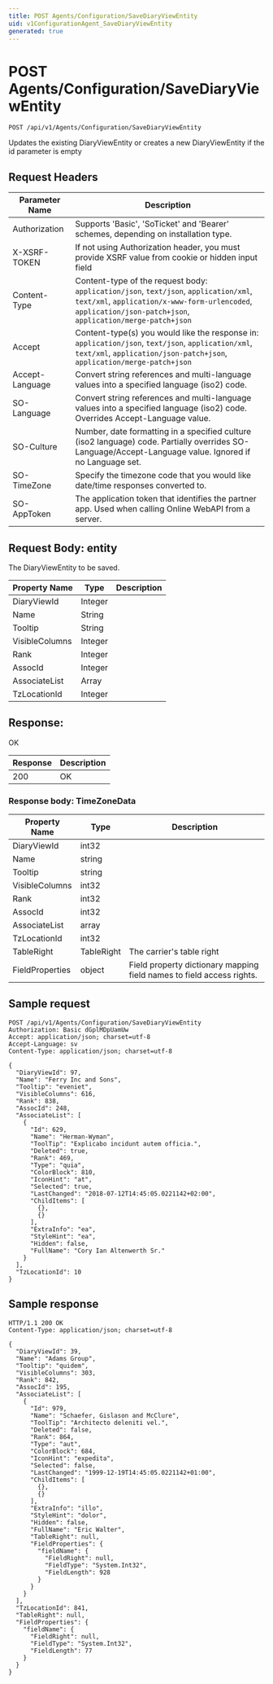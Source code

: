 ```yaml
---
title: POST Agents/Configuration/SaveDiaryViewEntity
uid: v1ConfigurationAgent_SaveDiaryViewEntity
generated: true
---
```


# POST Agents/Configuration/SaveDiaryViewEntity

```http
POST /api/v1/Agents/Configuration/SaveDiaryViewEntity
```

Updates the existing DiaryViewEntity or creates a new DiaryViewEntity if the id parameter is empty








## Request Headers

| Parameter Name | Description |
|----------------|-------------|
| Authorization  | Supports 'Basic', 'SoTicket' and 'Bearer' schemes, depending on installation type. |
| X-XSRF-TOKEN   | If not using Authorization header, you must provide XSRF value from cookie or hidden input field |
| Content-Type | Content-type of the request body: `application/json`, `text/json`, `application/xml`, `text/xml`, `application/x-www-form-urlencoded`, `application/json-patch+json`, `application/merge-patch+json` |
| Accept         | Content-type(s) you would like the response in: `application/json`, `text/json`, `application/xml`, `text/xml`, `application/json-patch+json`, `application/merge-patch+json` |
| Accept-Language | Convert string references and multi-language values into a specified language (iso2) code. |
| SO-Language | Convert string references and multi-language values into a specified language (iso2) code. Overrides Accept-Language value. |
| SO-Culture | Number, date formatting in a specified culture (iso2 language) code. Partially overrides SO-Language/Accept-Language value. Ignored if no Language set. |
| SO-TimeZone | Specify the timezone code that you would like date/time responses converted to. |
| SO-AppToken | The application token that identifies the partner app. Used when calling Online WebAPI from a server. |

## Request Body: entity 

The DiaryViewEntity to be saved. 

| Property Name | Type |  Description |
|----------------|------|--------------|
| DiaryViewId | Integer |  |
| Name | String |  |
| Tooltip | String |  |
| VisibleColumns | Integer |  |
| Rank | Integer |  |
| AssocId | Integer |  |
| AssociateList | Array |  |
| TzLocationId | Integer |  |

## Response:

OK

| Response | Description |
|----------------|-------------|
| 200 | OK |

### Response body: TimeZoneData

| Property Name | Type |  Description |
|----------------|------|--------------|
| DiaryViewId | int32 |  |
| Name | string |  |
| Tooltip | string |  |
| VisibleColumns | int32 |  |
| Rank | int32 |  |
| AssocId | int32 |  |
| AssociateList | array |  |
| TzLocationId | int32 |  |
| TableRight | TableRight | The carrier's table right |
| FieldProperties | object | Field property dictionary mapping field names to field access rights. |

## Sample request

```http!
POST /api/v1/Agents/Configuration/SaveDiaryViewEntity
Authorization: Basic dGplMDpUamUw
Accept: application/json; charset=utf-8
Accept-Language: sv
Content-Type: application/json; charset=utf-8

{
  "DiaryViewId": 97,
  "Name": "Ferry Inc and Sons",
  "Tooltip": "eveniet",
  "VisibleColumns": 616,
  "Rank": 838,
  "AssocId": 248,
  "AssociateList": [
    {
      "Id": 629,
      "Name": "Herman-Wyman",
      "ToolTip": "Explicabo incidunt autem officia.",
      "Deleted": true,
      "Rank": 469,
      "Type": "quia",
      "ColorBlock": 810,
      "IconHint": "at",
      "Selected": true,
      "LastChanged": "2018-07-12T14:45:05.0221142+02:00",
      "ChildItems": [
        {},
        {}
      ],
      "ExtraInfo": "ea",
      "StyleHint": "ea",
      "Hidden": false,
      "FullName": "Cory Ian Altenwerth Sr."
    }
  ],
  "TzLocationId": 10
}
```

## Sample response

```http_
HTTP/1.1 200 OK
Content-Type: application/json; charset=utf-8

{
  "DiaryViewId": 39,
  "Name": "Adams Group",
  "Tooltip": "quidem",
  "VisibleColumns": 303,
  "Rank": 842,
  "AssocId": 195,
  "AssociateList": [
    {
      "Id": 979,
      "Name": "Schaefer, Gislason and McClure",
      "ToolTip": "Architecto deleniti vel.",
      "Deleted": false,
      "Rank": 864,
      "Type": "aut",
      "ColorBlock": 684,
      "IconHint": "expedita",
      "Selected": false,
      "LastChanged": "1999-12-19T14:45:05.0221142+01:00",
      "ChildItems": [
        {},
        {}
      ],
      "ExtraInfo": "illo",
      "StyleHint": "dolor",
      "Hidden": false,
      "FullName": "Eric Walter",
      "TableRight": null,
      "FieldProperties": {
        "fieldName": {
          "FieldRight": null,
          "FieldType": "System.Int32",
          "FieldLength": 928
        }
      }
    }
  ],
  "TzLocationId": 841,
  "TableRight": null,
  "FieldProperties": {
    "fieldName": {
      "FieldRight": null,
      "FieldType": "System.Int32",
      "FieldLength": 77
    }
  }
}
```
